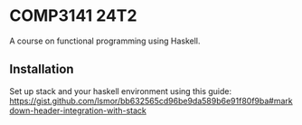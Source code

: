 # COMP3141 24T2

A course on functional programming using Haskell.

## Installation

Set up stack and your haskell environment using this guide:
https://gist.github.com/lsmor/bb632565cd96be9da589b6e91f80f9ba#markdown-header-integration-with-stack
